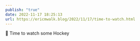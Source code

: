 ```yaml
---
publish: "true"
date: 2022-11-17 18:25:13
url: https://ericmwalk.blog/2022/11/17/time-to-watch.html
---
```

<div xmlns="http://www.w3.org/1999/xhtml">
<p>🏒 Time to watch some Hockey</p>
</div>